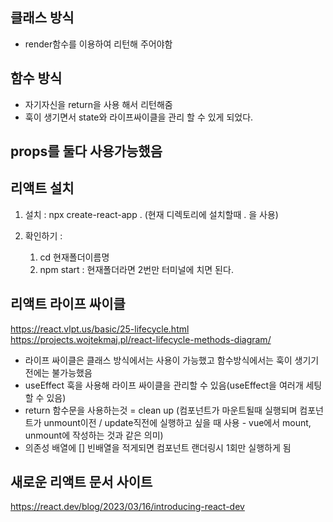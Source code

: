 ## 클래스 방식
- render함수를 이용하여 리턴해 주어야함

## 함수 방식
- 자기자신을 return을 사용 해서 리턴해줌
- 훅이 생기면서 state와 라이프싸이클을 관리 할 수 있게 되었다.

## props를 둘다 사용가능했음

## 리액트 설치 

1. 설치 : npx create-react-app . (현재 디렉토리에 설치할때 . 을 사용)

2. 확인하기 :
    1. cd 현재폴더이름명
    2. npm start : 현재폴더라면 2번만 터미널에 치면 된다.

## 리액트 라이프 싸이클
<https://react.vlpt.us/basic/25-lifecycle.html>
<https://projects.wojtekmaj.pl/react-lifecycle-methods-diagram/>

- 라이프 싸이클은 클래스 방식에서는 사용이 가능했고 함수방식에서는 훅이 생기기 전에는 불가능했음
- useEffect 훅을 사용해 라이프 싸이클을 관리할 수 있음(useEffect을 여러개 세팅할 수 있음)
- return 함수문을 사용하는것 = clean up (컴포넌트가 마운트될때 실행되며 컴포넌트가 unmount이전 / update직전에 실행하고 싶을 때 사용 - vue에서 mount, unmount에 작성하는 것과 같은 의미)
- 의존성 배열에 [] 빈배열을 적게되면 컴포넌트 랜더링시 1회만 실행하게 됨

## 새로운 리액트 문서 사이트
<https://react.dev/blog/2023/03/16/introducing-react-dev>